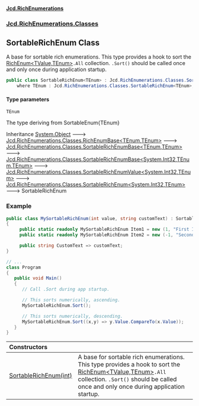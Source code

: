 #### [Jcd.RichEnumerations](index.md 'index')
### [Jcd.RichEnumerations.Classes](Jcd.RichEnumerations.Classes.md 'Jcd.RichEnumerations.Classes')

## SortableRichEnum<TEnum> Class

A base for sortable rich enumerations. This type provides a hook to sort the [RichEnum&lt;TValue,TEnum&gt;](RichEnum_TValue,TEnum_.md 'Jcd.RichEnumerations.Classes.RichEnum<TValue,TEnum>')`.All` collection.
`.Sort()` should be called once and only once during application startup.

```csharp
public class SortableRichEnum<TEnum> : Jcd.RichEnumerations.Classes.SortableRichEnum<int, TEnum>
    where TEnum : Jcd.RichEnumerations.Classes.SortableRichEnum<TEnum>, Jcd.RichEnumerations.ISortableValueProvider<int>
```
#### Type parameters

<a name='Jcd.RichEnumerations.Classes.SortableRichEnum_TEnum_.TEnum'></a>

`TEnum`

The type deriving from SortableEnum{TEnum}

Inheritance [System.Object](https://docs.microsoft.com/en-us/dotnet/api/System.Object 'System.Object') &#129106; [Jcd.RichEnumerations.Classes.RichEnumBase&lt;](RichEnumBase_TEnumeration,TEnumeratedItem_.md 'Jcd.RichEnumerations.Classes.RichEnumBase<TEnumeration,TEnumeratedItem>')[TEnum](SortableRichEnum_TEnum_.md#Jcd.RichEnumerations.Classes.SortableRichEnum_TEnum_.TEnum 'Jcd.RichEnumerations.Classes.SortableRichEnum<TEnum>.TEnum')[,](RichEnumBase_TEnumeration,TEnumeratedItem_.md 'Jcd.RichEnumerations.Classes.RichEnumBase<TEnumeration,TEnumeratedItem>')[TEnum](SortableRichEnum_TEnum_.md#Jcd.RichEnumerations.Classes.SortableRichEnum_TEnum_.TEnum 'Jcd.RichEnumerations.Classes.SortableRichEnum<TEnum>.TEnum')[&gt;](RichEnumBase_TEnumeration,TEnumeratedItem_.md 'Jcd.RichEnumerations.Classes.RichEnumBase<TEnumeration,TEnumeratedItem>') &#129106; [Jcd.RichEnumerations.Classes.SortableRichEnumBase&lt;](SortableRichEnumBase_TEnumeration,TEnumeratedItem_.md 'Jcd.RichEnumerations.Classes.SortableRichEnumBase<TEnumeration,TEnumeratedItem>')[TEnum](SortableRichEnum_TEnum_.md#Jcd.RichEnumerations.Classes.SortableRichEnum_TEnum_.TEnum 'Jcd.RichEnumerations.Classes.SortableRichEnum<TEnum>.TEnum')[,](SortableRichEnumBase_TEnumeration,TEnumeratedItem_.md 'Jcd.RichEnumerations.Classes.SortableRichEnumBase<TEnumeration,TEnumeratedItem>')[TEnum](SortableRichEnum_TEnum_.md#Jcd.RichEnumerations.Classes.SortableRichEnum_TEnum_.TEnum 'Jcd.RichEnumerations.Classes.SortableRichEnum<TEnum>.TEnum')[&gt;](SortableRichEnumBase_TEnumeration,TEnumeratedItem_.md 'Jcd.RichEnumerations.Classes.SortableRichEnumBase<TEnumeration,TEnumeratedItem>') &#129106; [Jcd.RichEnumerations.Classes.SortableRichEnumBase&lt;](SortableRichEnumBase_TValue,TEnumeration,TEnumeratedItem_.md 'Jcd.RichEnumerations.Classes.SortableRichEnumBase<TValue,TEnumeration,TEnumeratedItem>')[System.Int32](https://docs.microsoft.com/en-us/dotnet/api/System.Int32 'System.Int32')[,](SortableRichEnumBase_TValue,TEnumeration,TEnumeratedItem_.md 'Jcd.RichEnumerations.Classes.SortableRichEnumBase<TValue,TEnumeration,TEnumeratedItem>')[TEnum](SortableRichEnum_TEnum_.md#Jcd.RichEnumerations.Classes.SortableRichEnum_TEnum_.TEnum 'Jcd.RichEnumerations.Classes.SortableRichEnum<TEnum>.TEnum')[,](SortableRichEnumBase_TValue,TEnumeration,TEnumeratedItem_.md 'Jcd.RichEnumerations.Classes.SortableRichEnumBase<TValue,TEnumeration,TEnumeratedItem>')[TEnum](SortableRichEnum_TEnum_.md#Jcd.RichEnumerations.Classes.SortableRichEnum_TEnum_.TEnum 'Jcd.RichEnumerations.Classes.SortableRichEnum<TEnum>.TEnum')[&gt;](SortableRichEnumBase_TValue,TEnumeration,TEnumeratedItem_.md 'Jcd.RichEnumerations.Classes.SortableRichEnumBase<TValue,TEnumeration,TEnumeratedItem>') &#129106; [Jcd.RichEnumerations.Classes.SortableRichEnumValue&lt;](SortableRichEnumValue_TValue,TEnum_.md 'Jcd.RichEnumerations.Classes.SortableRichEnumValue<TValue,TEnum>')[System.Int32](https://docs.microsoft.com/en-us/dotnet/api/System.Int32 'System.Int32')[,](SortableRichEnumValue_TValue,TEnum_.md 'Jcd.RichEnumerations.Classes.SortableRichEnumValue<TValue,TEnum>')[TEnum](SortableRichEnum_TEnum_.md#Jcd.RichEnumerations.Classes.SortableRichEnum_TEnum_.TEnum 'Jcd.RichEnumerations.Classes.SortableRichEnum<TEnum>.TEnum')[&gt;](SortableRichEnumValue_TValue,TEnum_.md 'Jcd.RichEnumerations.Classes.SortableRichEnumValue<TValue,TEnum>') &#129106; [Jcd.RichEnumerations.Classes.SortableRichEnum&lt;](SortableRichEnum_TValue,TEnum_.md 'Jcd.RichEnumerations.Classes.SortableRichEnum<TValue,TEnum>')[System.Int32](https://docs.microsoft.com/en-us/dotnet/api/System.Int32 'System.Int32')[,](SortableRichEnum_TValue,TEnum_.md 'Jcd.RichEnumerations.Classes.SortableRichEnum<TValue,TEnum>')[TEnum](SortableRichEnum_TEnum_.md#Jcd.RichEnumerations.Classes.SortableRichEnum_TEnum_.TEnum 'Jcd.RichEnumerations.Classes.SortableRichEnum<TEnum>.TEnum')[&gt;](SortableRichEnum_TValue,TEnum_.md 'Jcd.RichEnumerations.Classes.SortableRichEnum<TValue,TEnum>') &#129106; SortableRichEnum<TEnum>

### Example

```csharp
public class MySortableRichEnum(int value, string customText) : SortableRichEnum<MySortableRichEnum>(value)
{
     public static readonly MySortableRichEnum Item1 = new (1, "First Item");
     public static readonly MySortableRichEnum Item2 = new (-1, "Second Item");

     public string CustomText => customText;
}

// ...
class Program
{
   public void Main()
   {
      // Call .Sort during app startup.

      // This sorts numerically, ascending.
      MySortableRichEnum.Sort();

      // This sorts numerically, descending.
      MySortableRichEnum.Sort((x,y) => y.Value.CompareTo(x.Value));
   }
}
```

| Constructors | |
| :--- | :--- |
| [SortableRichEnum(int)](SortableRichEnum_TEnum_..ctor.l6ECG3pmmfaosVo7rYOscA.md 'Jcd.RichEnumerations.Classes.SortableRichEnum<TEnum>.SortableRichEnum(int)') | A base for sortable rich enumerations. This type provides a hook to sort the [RichEnum&lt;TValue,TEnum&gt;](RichEnum_TValue,TEnum_.md 'Jcd.RichEnumerations.Classes.RichEnum<TValue,TEnum>')`.All` collection. `.Sort()` should be called once and only once during application startup. |

